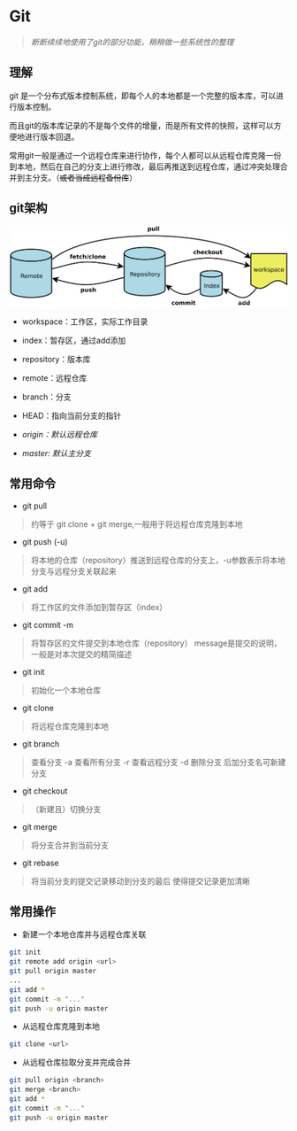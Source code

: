 # Git

> *断断续续地使用了git的部分功能，稍稍做一些系统性的整理*

## 理解

git 是一个分布式版本控制系统，即每个人的本地都是一个完整的版本库，可以进行版本控制。

而且git的版本库记录的不是每个文件的增量，而是所有文件的快照，这样可以方便地进行版本回退。

常用git一般是通过一个远程仓库来进行协作，每个人都可以从远程仓库克隆一份到本地，然后在自己的分支上进行修改，最后再推送到远程仓库，通过冲突处理合并到主分支。（~~或者当成远程备份库~~）

## git架构

![](git_structure.png)

- workspace：工作区，实际工作目录

- index：暂存区，通过add添加

- repository：版本库

- remote：远程仓库

- branch：分支

- HEAD：指向当前分支的指针

- *origin：默认远程仓库*

- *master: 默认主分支*


## 常用命令

- git pull <remote> <branch> 
> 约等于 git clone + git merge,一般用于将远程仓库克隆到本地
 
- git push (-u) <remote> <branch>
> 将本地的仓库（repository）推送到远程仓库的分支上，-u参数表示将本地分支与远程分支关联起来

- git add <file>
> 将工作区的文件添加到暂存区（index） 

- git commit -m <message>
> 将暂存区的文件提交到本地仓库（repository）
> message是提交的说明，一般是对本次提交的精简描述

- git init
> 初始化一个本地仓库

- git clone
> 将远程仓库克隆到本地

- git branch
> 查看分支
> -a 查看所有分支
> -r 查看远程分支
> -d 删除分支
> 后加分支名可新建分支

- git checkout <branch>
> （新建且）切换分支

- git merge <branch>
> 将<branch>分支合并到当前分支

- git rebase
> 将当前分支的提交记录移动到<branch>分支的最后
> 使得提交记录更加清晰

## 常用操作

- 新建一个本地仓库并与远程仓库关联

```bash
git init
git remote add origin <url>
git pull origin master
...
git add *
git commit -m "..."
git push -u origin master
```

- 从远程仓库克隆到本地

```bash
git clone <url>
```

- 从远程仓库拉取分支并完成合并

```bash
git pull origin <branch>
git merge <branch>
git add *
git commit -m "..."
git push -u origin master
```
